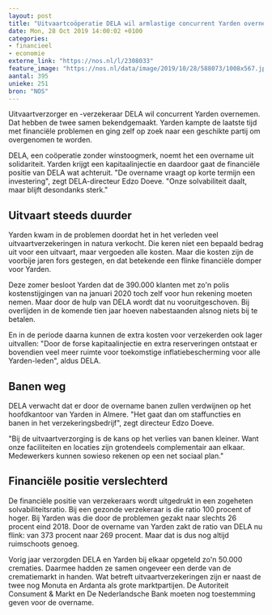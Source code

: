 ```yaml
---
layout: post
title: "Uitvaartcoöperatie DELA wil armlastige concurrent Yarden overnemen"
date: Mon, 28 Oct 2019 14:00:02 +0100
categories: 
- financieel 
- economie 
externe_link: "https://nos.nl/l/2308033"
feature_image: "https://nos.nl/data/image/2019/10/28/588073/1008x567.jpg"
aantal: 395
unieke: 251
bron: "NOS"
---
```


<p>Uitvaartverzorger en -verzekeraar DELA wil concurrent Yarden overnemen. Dat hebben de twee samen bekendgemaakt. Yarden kampte de laatste tijd met financiële problemen en ging zelf op zoek naar een geschikte partij om overgenomen te worden.</p>
<p>DELA, een coöperatie zonder winstoogmerk, noemt het een overname uit solidariteit. Yarden krijgt een kapitaalinjectie en daardoor gaat de financiële positie van DELA wat achteruit. "De overname vraagt op korte termijn een investering", zegt DELA-directeur Edzo Doeve. "Onze solvabiliteit daalt, maar blijft desondanks sterk."</p>
<h2>Uitvaart steeds duurder</h2>
<p>Yarden kwam in de problemen doordat het in het verleden veel uitvaartverzekeringen in natura verkocht. Die keren niet een bepaald bedrag uit voor een uitvaart, maar vergoeden alle kosten. Maar die kosten zijn de voorbije jaren fors gestegen, en dat betekende een flinke financiële domper voor Yarden.</p>
<p>Deze zomer besloot Yarden dat de 390.000 klanten met zo'n polis kostenstijgingen van na januari 2020 toch zelf voor hun rekening moeten nemen. Maar door de hulp van DELA wordt dat nu vooruitgeschoven. Bij overlijden in de komende tien jaar hoeven nabestaanden alsnog niets bij te betalen.</p>
<p>En in de periode daarna kunnen de extra kosten voor verzekerden ook lager uitvallen: "Door de forse kapitaalinjectie en extra reserveringen ontstaat er bovendien veel meer ruimte voor toekomstige inflatiebescherming voor alle Yarden-leden", aldus DELA.</p>
<h2>Banen weg</h2>
<p>DELA verwacht dat er door de overname banen zullen verdwijnen op het hoofdkantoor van Yarden in Almere. "Het gaat dan om staffuncties en banen in het verzekeringsbedrijf", zegt directeur Edzo Doeve.</p>
<p>"Bij de uitvaartverzorging is de kans op het verlies van banen kleiner. Want onze faciliteiten en locaties zijn grotendeels complementair aan elkaar. Medewerkers kunnen sowieso rekenen op een net sociaal plan."</p>
<h2>Financiële positie verslechterd</h2>
<p>De financiële positie van verzekeraars wordt uitgedrukt in een zogeheten solvabiliteitsratio. Bij een gezonde verzekeraar is die ratio 100 procent of hoger. Bij Yarden was die door de problemen gezakt naar slechts 26 procent eind 2018. Door de overname van Yarden zakt de ratio van DELA nu flink: van 373 procent naar 269 procent. Maar dat is dus nog altijd ruimschoots genoeg.</p>
<p>Vorig jaar verzorgden DELA en Yarden bij elkaar opgeteld zo'n 50.000 crematies. Daarmee hadden ze samen ongeveer een derde van de crematiemarkt in handen. Wat betreft uitvaartverzekeringen zijn er naast de twee nog Monuta en Ardanta als grote marktpartijen. De Autoriteit Consument &amp; Markt en De Nederlandsche Bank moeten nog toestemming geven voor de overname.</p>

